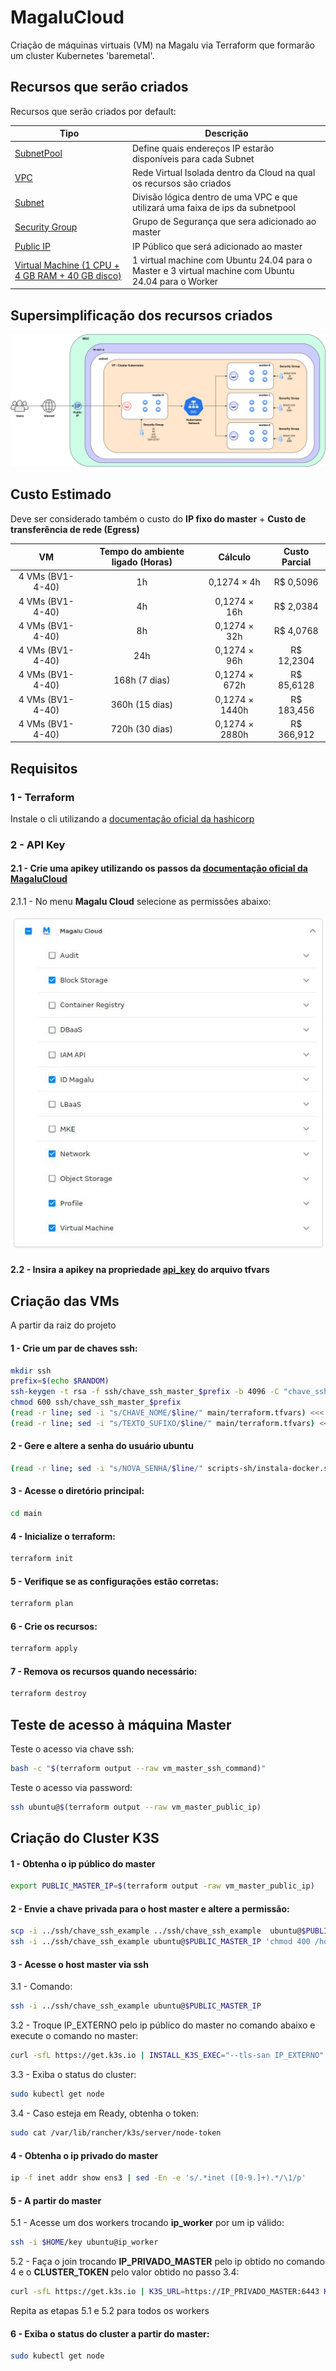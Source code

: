 # MagaluCloud

Criação de máquinas virtuais (VM) na Magalu via Terraform que formarão um cluster Kubernetes 'baremetal'.

## Recursos que serão criados

Recursos que serão criados por default:

| Tipo | Descrição |
| --- | --- |
| [SubnetPool](./main/modules/subnet-pool/main.tf) | Define quais endereços IP estarão disponíveis para cada Subnet |
| [VPC](./main/modules/vpc/main.tf) | Rede Virtual Isolada dentro da Cloud na qual os recursos são criados |
| [Subnet](./main/modules/subnet/main.tf) | Divisão lógica dentro de uma VPC e que utilizará uma faixa de ips da subnetpool |
| [Security Group](./main/modules/security-group/main.tf) | Grupo de Segurança que sera adicionado ao master |
| [Public IP](./main/modules/public_ip/main.tf) | IP Público que será adicionado ao master |
| [Virtual Machine (1 CPU + 4 GB RAM + 40 GB disco)](./main/modules/virtual_machines/main.tf) | 1 virtual machine com Ubuntu 24.04 para o Master e 3 virtual machine com Ubuntu 24.04 para o Worker |

## Supersimplificação dos recursos criados

![Projeto](./doc/img/recursos/mgc_master_workers_light.png)

## Custo Estimado

Deve ser considerado também o custo do **IP fixo do master** + **Custo de transferência de rede (Egress)**

| VM | Tempo do ambiente ligado (Horas) | Cálculo | Custo Parcial |
| :---: | :---: | :---: | :---: |
| 4 VMs (BV1-4-40) | 1h | 0,1274 × 4h | R$ 0,5096 |
| 4 VMs (BV1-4-40) | 4h | 0,1274 × 16h | R$ 2,0384 |
| 4 VMs (BV1-4-40) | 8h | 0,1274 × 32h | R$ 4,0768 |
| 4 VMs (BV1-4-40) | 24h | 0,1274 × 96h | R$ 12,2304 |
| 4 VMs (BV1-4-40) | 168h (7 dias) | 0,1274 × 672h | R$ 85,6128 |
| 4 VMs (BV1-4-40) | 360h (15 dias) | 0,1274 × 1440h | R$ 183,456 |
| 4 VMs (BV1-4-40) | 720h (30 dias) | 0,1274 × 2880h | R$ 366,912 |

## Requisitos

### 1 - Terraform 

Instale o cli utilizando a [documentação oficial da hashicorp](https://developer.hashicorp.com/terraform/install)

### 2 - API Key

#### 2.1 - Crie uma apikey utilizando os passos da [documentação oficial da MagaluCloud](https://docs.magalu.cloud/docs/devops-tools/api-keys/how-to/object-storage/create-api-keys/)

2.1.1 - No menu **Magalu Cloud** selecione as permissões abaixo:

![API Key](./doc/img/api_key/permissoes.jpg)


#### 2.2 - Insira a apikey na propriedade [api_key](./main/terraform.tfvars#L1) do arquivo tfvars

## Criação das VMs

A partir da raiz do projeto

#### 1 - Crie um par de chaves ssh:

```bash
mkdir ssh
prefix=$(echo $RANDOM)
ssh-keygen -t rsa -f ssh/chave_ssh_master_$prefix -b 4096 -C "chave_ssh_master_$prefix"
chmod 600 ssh/chave_ssh_master_$prefix
(read -r line; sed -i "s/CHAVE_NOME/$line/" main/terraform.tfvars) <<< "$prefix"
(read -r line; sed -i "s/TEXTO_SUFIXO/$line/" main/terraform.tfvars) <<< "$prefix"
```

#### 2 - Gere e altere a senha do usuário ubuntu

```bash
(read -r line; sed -i "s/NOVA_SENHA/$line/" scripts-sh/instala-docker.sh) <<< $(cat /dev/urandom | tr -dc 'a-z0-9' | head -c 8)
```

#### 3 - Acesse o diretório principal:

```bash
cd main
```

#### 4 - Inicialize o terraform:

```bash
terraform init
```

#### 5 - Verifique se as configurações estão corretas:

```bash
terraform plan
```

#### 6 - Crie os recursos:

```bash
terraform apply
```

#### 7 - Remova os recursos quando necessário:

```bash
terraform destroy
```

## Teste de acesso à máquina Master

Teste o acesso via chave ssh:

```bash
bash -c "$(terraform output --raw vm_master_ssh_command)"
```

Teste o acesso via password:

```bash
ssh ubuntu@$(terraform output --raw vm_master_public_ip)
```

## Criação do Cluster K3S

#### 1 - Obtenha o ip público do master

```bash
export PUBLIC_MASTER_IP=$(terraform output -raw vm_master_public_ip)
```

#### 2 - Envie a chave privada para o host master e altere a permissão:

```bash
scp -i ../ssh/chave_ssh_example ../ssh/chave_ssh_example  ubuntu@$PUBLIC_MASTER_IP:~/key
ssh -i ../ssh/chave_ssh_example ubuntu@$PUBLIC_MASTER_IP 'chmod 400 /home/ubuntu/key'
```

#### 3 - Acesse o host master via ssh

3.1 - Comando:

```bash
ssh -i ../ssh/chave_ssh_example ubuntu@$PUBLIC_MASTER_IP
```

3.2 - Troque IP_EXTERNO pelo ip público do master no comando abaixo e execute o comando no master:

```bash
curl -sfL https://get.k3s.io | INSTALL_K3S_EXEC="--tls-san IP_EXTERNO" sh -s -
```

3.3 - Exiba o status do cluster:

```bash
sudo kubectl get node
```

3.4 - Caso esteja em Ready, obtenha o token:

```bash
sudo cat /var/lib/rancher/k3s/server/node-token
```

#### 4 - Obtenha o ip privado do master

```bash
ip -f inet addr show ens3 | sed -En -e 's/.*inet ([0-9.]+).*/\1/p'
```

#### 5 - A partir do master

5.1 - Acesse um dos workers trocando **ip_worker** por um ip válido:

```bash
ssh -i $HOME/key ubuntu@ip_worker
```

5.2 - Faça o join trocando **IP_PRIVADO_MASTER** pelo ip obtido no comando 4 e o **CLUSTER_TOKEN** pelo valor obtido no passo 3.4:

```bash
curl -sfL https://get.k3s.io | K3S_URL=https://IP_PRIVADO_MASTER:6443 K3S_TOKEN=CLUSTER_TOKEN sh -
```

Repita as etapas 5.1 e 5.2 para todos os workers

#### 6 - Exiba o status do cluster a partir do master:

```bash
sudo kubectl get node
```
